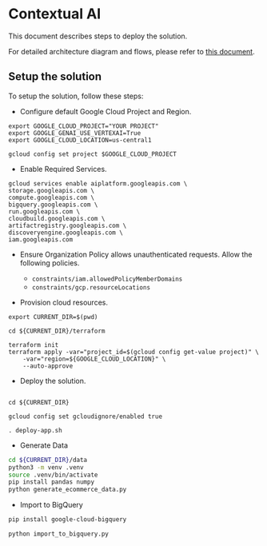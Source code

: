 # Contextual AI

This document describes steps to deploy the solution.

For detailed architecture diagram and flows, please refer to
[this document](./architecture.md).

## Setup the solution

To setup the solution, follow these steps:

-   Configure default Google Cloud Project and Region.

```shell
export GOOGLE_CLOUD_PROJECT="YOUR PROJECT"
export GOOGLE_GENAI_USE_VERTEXAI=True
export GOOGLE_CLOUD_LOCATION=us-central1

gcloud config set project $GOOGLE_CLOUD_PROJECT

```

-   Enable Required Services.

```shell
gcloud services enable aiplatform.googleapis.com \
storage.googleapis.com \
compute.googleapis.com \
bigquery.googleapis.com \
run.googleapis.com \
cloudbuild.googleapis.com \
artifactregistry.googleapis.com \
discoveryengine.googleapis.com \
iam.googleapis.com

```

-   Ensure Organization Policy allows unauthenticated requests. Allow the
  following policies.

    -   `constraints/iam.allowedPolicyMemberDomains`
    -   `constraints/gcp.resourceLocations`

-   Provision cloud resources.

```shell
export CURRENT_DIR=$(pwd)

cd ${CURRENT_DIR}/terraform

terraform init
terraform apply -var="project_id=$(gcloud config get-value project)" \
    -var="region=${GOOGLE_CLOUD_LOCATION}" \
    --auto-approve
```

-   Deploy the solution.

```shell

cd ${CURRENT_DIR}

gcloud config set gcloudignore/enabled true

. deploy-app.sh

```

-   Generate Data

```bash
cd ${CURRENT_DIR}/data
python3 -m venv .venv
source .venv/bin/activate
pip install pandas numpy
python generate_ecommerce_data.py
```

-   Import to BigQuery

```bash
pip install google-cloud-bigquery

python import_to_bigquery.py
```
